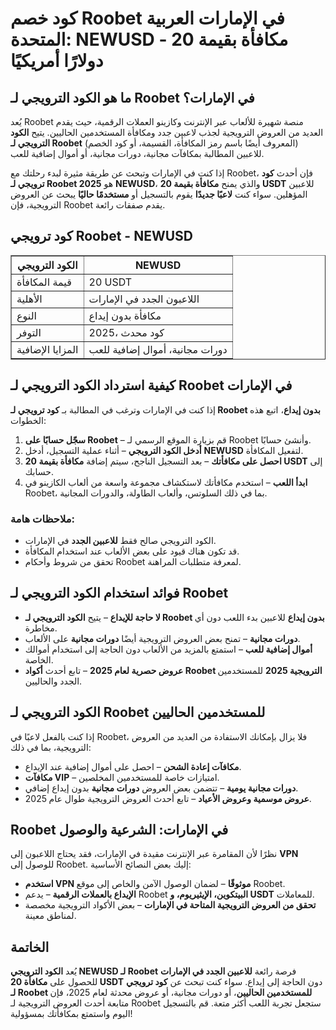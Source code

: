 <h1>كود خصم Roobet في الإمارات العربية المتحدة: NEWUSD - مكافأة بقيمة 20 دولارًا أمريكيًا</h1>
<h2>ما هو الكود الترويجي لـ Roobet في الإمارات؟</h2>
<p>يُعد Roobet منصة شهيرة للألعاب عبر الإنترنت وكازينو العملات الرقمية، حيث يقدم العديد من العروض الترويجية لجذب لاعبين جدد ومكافأة المستخدمين الحاليين. يتيح <strong>الكود الترويجي لـ Roobet</strong> (المعروف أيضًا باسم رمز المكافأة، القسيمة، أو كود الخصم) للاعبين المطالبة بمكافآت مجانية، دورات مجانية، أو أموال إضافية للعب.</p>

<p>إذا كنت في الإمارات وتبحث عن طريقة مثيرة لبدء رحلتك مع Roobet، فإن أحدث <strong>كود ترويجي لـ Roobet 2025</strong> هو <strong>NEWUSD</strong>، والذي يمنح <strong>مكافأة بقيمة 20 USDT</strong> للاعبين المؤهلين. سواء كنت <strong>لاعبًا جديدًا</strong> يقوم بالتسجيل أو <strong>مستخدمًا حاليًا</strong> يبحث عن العروض الترويجية، فإن Roobet يقدم صفقات رائعة.</p>

<h2>كود ترويجي Roobet - NEWUSD</h2>
<table border="1">
    <tr>
        <th>الكود الترويجي</th>
        <th>NEWUSD</th>
    </tr>
    <tr>
        <td>قيمة المكافأة</td>
        <td>20 USDT</td>
    </tr>
    <tr>
        <td>الأهلية</td>
        <td>اللاعبون الجدد في الإمارات</td>
    </tr>
    <tr>
        <td>النوع</td>
        <td>مكافأة بدون إيداع</td>
    </tr>
    <tr>
        <td>التوفر</td>
        <td>2025، كود محدث</td>
    </tr>
    <tr>
        <td>المزايا الإضافية</td>
        <td>دورات مجانية، أموال إضافية للعب</td>
    </tr>
</table>

<h2>كيفية استرداد الكود الترويجي لـ Roobet في الإمارات</h2>
<p>إذا كنت في الإمارات وترغب في المطالبة بـ <strong>كود ترويجي لـ Roobet بدون إيداع</strong>، اتبع هذه الخطوات:</p>
<ol>
    <li><strong>سجّل حسابًا على Roobet</strong> – قم بزيارة الموقع الرسمي لـ Roobet وأنشئ حسابًا.</li>
    <li><strong>أدخل الكود الترويجي</strong> – أثناء عملية التسجيل، أدخل <strong>NEWUSD</strong> لتفعيل المكافأة.</li>
    <li><strong>احصل على مكافأتك</strong> – بعد التسجيل الناجح، سيتم إضافة <strong>مكافأة بقيمة 20 USDT</strong> إلى حسابك.</li>
    <li><strong>ابدأ اللعب</strong> – استخدم مكافأتك لاستكشاف مجموعة واسعة من ألعاب الكازينو في Roobet، بما في ذلك السلوتس، وألعاب الطاولة، والدورات المجانية.</li>
</ol>

<h3>ملاحظات هامة:</h3>
<ul>
    <li>الكود الترويجي صالح فقط <strong>للاعبين الجدد</strong> في الإمارات.</li>
    <li>قد تكون هناك قيود على بعض الألعاب عند استخدام المكافأة.</li>
    <li>تحقق من شروط وأحكام Roobet لمعرفة متطلبات المراهنة.</li>
</ul>

<h2>فوائد استخدام الكود الترويجي لـ Roobet</h2>
<ul>
    <li><strong>لا حاجة للإيداع</strong> – يتيح <strong>الكود الترويجي لـ Roobet بدون إيداع</strong> للاعبين بدء اللعب دون أي مخاطرة.</li>
    <li><strong>دورات مجانية</strong> – تمنح بعض العروض الترويجية أيضًا <strong>دورات مجانية</strong> على الألعاب.</li>
    <li><strong>أموال إضافية للعب</strong> – استمتع بالمزيد من الألعاب دون الحاجة إلى استخدام أموالك الخاصة.</li>
    <li><strong>عروض حصرية لعام 2025</strong> – تابع أحدث <strong>أكواد Roobet الترويجية 2025</strong> للمستخدمين الجدد والحاليين.</li>
</ul>

<h2>الكود الترويجي لـ Roobet للمستخدمين الحاليين</h2>
<p>إذا كنت بالفعل لاعبًا في Roobet، فلا يزال بإمكانك الاستفادة من العديد من العروض الترويجية، بما في ذلك:</p>
<ul>
    <li><strong>مكافآت إعادة الشحن</strong> – احصل على أموال إضافية عند الإيداع.</li>
    <li><strong>مكافآت VIP</strong> – امتيازات خاصة للمستخدمين المخلصين.</li>
    <li><strong>دورات مجانية يومية</strong> – تتضمن بعض العروض <strong>دورات مجانية</strong> بدون إيداع إضافي.</li>
    <li><strong>عروض موسمية وعروض الأعياد</strong> – تابع أحدث العروض الترويجية طوال عام 2025.</li>
</ul>

<h2>Roobet في الإمارات: الشرعية والوصول</h2>
<p>نظرًا لأن المقامرة عبر الإنترنت مقيدة في الإمارات، فقد يحتاج اللاعبون إلى <strong>VPN</strong> للوصول إلى Roobet. إليك بعض النصائح الأساسية:</p>
<ul>
    <li><strong>استخدم VPN موثوقًا</strong> – لضمان الوصول الآمن والخاص إلى موقع Roobet.</li>
    <li><strong>الإيداع بالعملات الرقمية</strong> – يدعم Roobet <strong>البيتكوين، الإيثيريوم، و USDT</strong> للمعاملات.</li>
    <li><strong>تحقق من العروض الترويجية المتاحة في الإمارات</strong> – بعض الأكواد الترويجية مخصصة لمناطق معينة.</li>
</ul>

<h2>الخاتمة</h2>
<p>يُعد <strong>الكود الترويجي NEWUSD لـ Roobet</strong> فرصة رائعة <strong>للاعبين الجدد في الإمارات</strong> للحصول على <strong>مكافأة 20 USDT</strong> دون الحاجة إلى إيداع. سواء كنت تبحث عن <strong>كود ترويجي لـ Roobet للمستخدمين الحاليين</strong>، أو دورات مجانية، أو عروض محدثة لعام 2025، فإن متابعة أحدث العروض الترويجية لـ Roobet ستجعل تجربة اللعب أكثر متعة. قم بالتسجيل اليوم واستمتع بمكافأتك بمسؤولية!</p>
